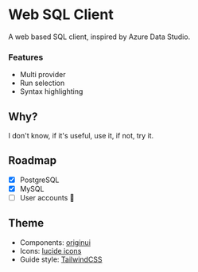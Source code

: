 # Web SQL Client

A web based SQL client, inspired by Azure Data Studio.

### Features

- Multi provider
- Run selection
- Syntax highlighting

## Why?

I don't know, if it's useful, use it, if not, try it.

## Roadmap

- [x] PostgreSQL
- [x] MySQL
- [ ] User accounts 🚧

## Theme

- Components: [originui](https://originui.com/)
- Icons: [lucide icons](https://lucide.dev/)
- Guide style: [TailwindCSS](https://tailwindcss.com/)
